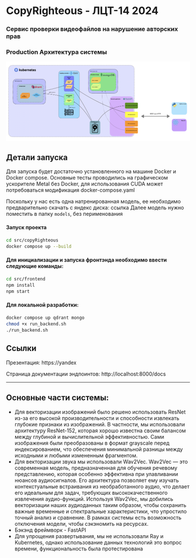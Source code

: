 # CopyRighteous - ЛЦТ-14 2024
### Сервис проверки видеофайлов на нарушение авторских прав

### Production Архитектура системы
![Architecture](images/architecture.png)
## Детали запуска
Для запуска будет достаточно установленного на машине Docker и Docker compose. Основные тесты проводились на графическом ускорителе Metal без Docker, для использования CUDA может потребоваться модификация docker-compose.yaml

Поскольку у нас есть одна натренированная модель, ее необходимо предварительно скачать с яндекс диска: ссылка
Далее модель нужно поместить в папку ```models```, без перименования

#### Запуск проекта

```bash
cd src/copyRighteous
docker compose up --build
```
#### Для инициализации и запуска фронтэнда необходимо ввести следующие команды:
```bash
cd src/frontend
npm install
npm start
```

#### Для локальной разработки:
```bash
docker compose up qdrant mongo
chmod +x run_backend.sh
./run_backend.sh
```

## Ссылки
Презентация: https://yandex

Страница документации эндпоинтов: http://localhost:8000/docs


---

## Основные части системы:
- Для векторизации изображений было решено использовать ResNet из-за его высокой производительности и способности извлекать глубокие признаки из изображений. В частности, мы использовали архитектуру ResNet-152, которая хорошо известна своим балансом между глубиной и вычислительной эффективностью. Сами изображения были преобразованы в формат grayscale перед индексированием, что обеспечения минимальной разницы между исходными и любыми измененным фрагментом.
- Для векторизации звука мы использовали Wav2Vec. Wav2Vec — это современная модель, предназначенная для обучения речевому представлению, которая особенно эффективна при улавливании нюансов аудиосигналов. Его архитектура позволяет ему изучать контекстуальные встраивания из необработанного аудио, что делает его идеальным для задач, требующих высококачественного извлечения аудио-функций. Используя Wav2Vec, мы добились векторизации наших аудиоданных таким образом, чтобы сохранить важные временные и спектральные характеристики, что упростило точный анализ и сравнение. В рамках системы есть возможность отключения модели, чтобы сэкэномить на ресурсах.
- Бэкэнд фреймворк - FastAPI
- Для упрощения развертывания, мы не использовали Ray и Kubernetes, однако использование данных технологий это вопрос времени, функциональность была протестирована